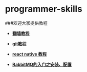 # programmer-skills

###欢迎大家提供教程

- [**翻墙教程**](https://github.com/Cocoon-break/programmer-skills/blob/master/over-the-wall-tutorial.md)

- [**git教程**](https://github.com/Cocoon-break/programmer-skills/blob/master/git%E7%AE%80%E6%98%93%E6%95%99%E7%A8%8B.md)

- [**react native 教程**](https://github.com/Cocoon-break/programmer-skills/blob/master/react-native-tutorial/react-native%E7%8E%AF%E5%A2%83%E9%85%8D%E7%BD%AE.md)

- [**RabbitMQ的入门之安装、配置**](https://github.com/Cocoon-break/programmer-skills/blob/master/RabbitMQ%E7%9A%84%E5%85%A5%E9%97%A8%E4%B9%8B%E5%AE%89%E8%A3%85%E3%80%81%E9%85%8D%E7%BD%AE.md) 

